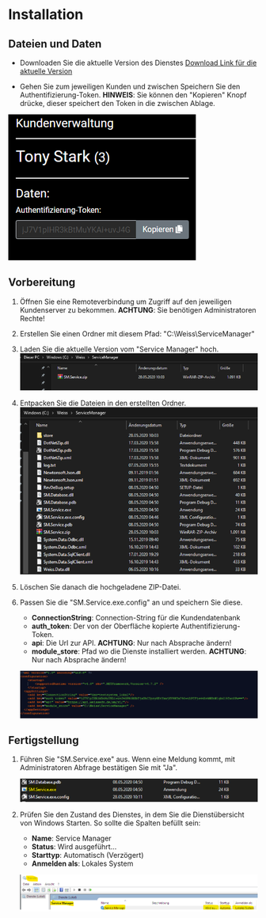 # Installation

## Dateien und Daten

- Downloaden Sie die aktuelle Version des Dienstes 
  [Download Link für die aktuelle Version](https://git.weissedv.de/Mogler/ihk-project) 

- Gehen Sie zum jeweiligen Kunden und zwischen Speichern Sie den Authentifizierung-Token. 
  **HINWEIS**: Sie können den "Kopieren" Knopf drücke, dieser speichert den Token in die zwischen Ablage.

![image-20200528095514859](.\assets\image-20200528095514859.png)

## Vorbereitung 

1. Öffnen Sie eine Remoteverbindung um Zugriff auf den jeweiligen Kundenserver zu bekommen.
   **ACHTUNG**: Sie benötigen Administratoren Rechte!

2. Erstellen Sie einen Ordner mit diesem Pfad: "C:\Weiss\ServiceManager" 

3. Laden Sie die aktuelle Version vom "Service Manager" hoch. ![image-20200528100329933](.\assets\image-20200528100329933.png)

4. Entpacken Sie die Dateien in den erstellten Ordner.  ![image-20200528100437076](.\assets\image-20200528100437076.png)

5. Löschen Sie danach die hochgeladene ZIP-Datei.

6. Passen Sie die "SM.Service.exe.config" an und speichern Sie diese.
	- **ConnectionString**: Connection-String für die Kundendatenbank
	- **auth_token**: Der von der Oberfläche kopierte Authentifizierung-Token.
	- **api**: Die Url zur API. **ACHTUNG**: Nur nach Absprache ändern!
	- **module_store**: Pfad wo die Dienste installiert werden. **ACHTUNG**: Nur nach Absprache ändern! 

    ![image-20200528100748708](.\assets\image-20200528100748708.png)

## Fertigstellung

1. Führen Sie "SM.Service.exe" aus. Wenn eine Meldung kommt, mit Administratoren Abfrage bestätigen Sie mit "Ja".

    ![image-20200528101752573](.\assets\image-20200528101752573.png)

2. Prüfen Sie den Zustand des Dienstes, in dem Sie die Dienstübersicht von Windows Starten. 
   So sollte die Spalten befüllt sein:

    - **Name**: Service Manager
    - **Status**: Wird ausgeführt...
    - **Starttyp**: Automatisch (Verzögert)
    - **Anmelden als**: Lokales System

    ![image-20200528102055804](.\assets\image-20200528102055804.png)
